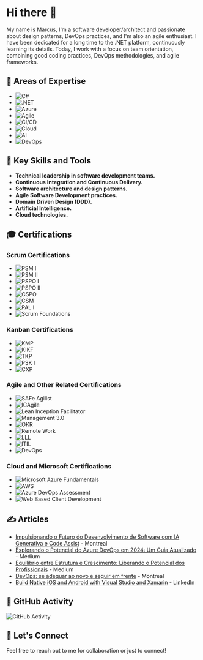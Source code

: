 # Hi there 👋

My name is Marcus, I'm a software developer/architect and passionate about design patterns, DevOps practices, and I'm also an agile enthusiast. I have been dedicated for a long time to the .NET platform, continuously learning its details. Today, I work with a focus on team orientation, combining good coding practices, DevOps methodologies, and agile frameworks.

## 🌟 Areas of Expertise
- ![C#](https://img.shields.io/badge/-C%23-blue) 
- ![.NET](https://img.shields.io/badge/-.NET-blueviolet)
- ![Azure](https://img.shields.io/badge/-Azure-blue) 
- ![Agile](https://img.shields.io/badge/-Agile-orange)
- ![CI/CD](https://img.shields.io/badge/-CI%2FCD-ff69b4)
- ![Cloud](https://img.shields.io/badge/-Cloud-informational)
- ![AI](https://img.shields.io/badge/-Artificial%20Intelligence-brightgreen)
- ![DevOps](https://img.shields.io/badge/-DevOps-blue)

## 🔧 Key Skills and Tools
- **Technical leadership in software development teams.**
- **Continuous Integration and Continuous Delivery.**
- **Software architecture and design patterns.**
- **Agile Software Development practices.**
- **Domain Driven Design (DDD).**
- **Artificial Intelligence.**
- **Cloud technologies.**

## 🎓 Certifications

### Scrum Certifications
- ![PSM I](https://img.shields.io/badge/Professional%20Scrum%20Master-I-blue)
- ![PSM II](https://img.shields.io/badge/Professional%20Scrum%20Master-II-blue)
- ![PSPO I](https://img.shields.io/badge/Professional%20Scrum%20Product%20Owner-I-blue)
- ![PSPO II](https://img.shields.io/badge/Professional%20Scrum%20Product%20Owner-II-blue)
- ![CSPO](https://img.shields.io/badge/Certified%20Scrum%20Product%20Owner-CSPO-blue)
- ![CSM](https://img.shields.io/badge/Certified%20ScrumMaster-CSM-blue)
- ![PAL I](https://img.shields.io/badge/Professional%20Agile%20Leadership-I-blue)
- ![Scrum Foundations](https://img.shields.io/badge/Scrum%20Foundations-SFPC-orange)

### Kanban Certifications
- ![KMP](https://img.shields.io/badge/Kanban%20Management%20Professional-KMP-blue)
- ![KIKF](https://img.shields.io/badge/Kanban%20Foundation-KIKF-blue)
- ![TKP](https://img.shields.io/badge/Team%20Kanban%20Practitioner-TKP-green)
- ![PSK I](https://img.shields.io/badge/Professional%20Scrum%20With%20Kanban-I-blue)
- ![CXP](https://img.shields.io/badge/Customer%20Experience%20Professional-CXP-orange)

### Agile and Other Related Certifications
- ![SAFe Agilist](https://img.shields.io/badge/Certified%20SAFe%205%20Agilist-blue)
- ![ICAgile](https://img.shields.io/badge/ICAgile-Business%20Agility%20Foundations-brightgreen)
- ![Lean Inception Facilitator](https://img.shields.io/badge/Certified%20Lean%20Inception%20Facilitator-brightgreen)
- ![Management 3.0](https://img.shields.io/badge/Management%203.0-Fundamentals-orange)
- ![OKR](https://img.shields.io/badge/OKR%20Certified%20Professional-OKRCP-brightgreen)
- ![Remote Work](https://img.shields.io/badge/Remote%20Work%20and%20Virtual%20Collaboration-RWVCPC-blue)
- ![LLL](https://img.shields.io/badge/Lifelong%20Learning-LLL-brightgreen)
- ![ITIL](https://img.shields.io/badge/ITIL-Foundation-brightgreen)
- ![DevOps](https://img.shields.io/badge/DevOps%20Foundation-Practitioner-brightgreen)

### Cloud and Microsoft Certifications
- ![Microsoft Azure Fundamentals](https://img.shields.io/badge/Microsoft%20Azure-Fundamentals-blue)
- ![AWS](https://img.shields.io/badge/AWS%20Certified-Practitioner-orange)
- ![Azure DevOps Assessment](https://img.shields.io/badge/Azure%20DevOps-Assessment-blue)
- ![Web Based Client Development](https://img.shields.io/badge/Web%20Based%20Client%20Development-Microsoft-brightgreen)

## ✍️ Articles

- [Impulsionando o Futuro do Desenvolvimento de Software com IA Generativa e Code Assist](https://www0.montreal.com.br/ia-generativas-e-code-assist/) - Montreal
- [Explorando o Potencial do Azure DevOps em 2024: Um Guia Atualizado](https://medium.com/@marcuspcouto/explorando-o-potencial-do-azure-devops-em-2024-um-guia-atualizado-7e1b867a6406) - Medium
- [Equilíbrio entre Estrutura e Crescimento: Liberando o Potencial dos Profissionais](https://medium.com/@marcuspcouto/equil%C3%ADbrio-entre-estrutura-e-crescimento-liberando-o-potencial-dos-profissionais-750547376df2) - Medium
- [DevOps: se adequar ao novo e seguir em frente](https://www.montreal.com.br/devops-se-adequar-ao-novo-e-seguir-em-frente/) - Montreal
- [Build Native iOS and Android with Visual Studio and Xamarin](https://www.linkedin.com/pulse/build-native-ios-android-visual-studio-xamarin-c-marcus-ghelli/?trackingId=gxwDrnnkT0GGPs2k3Vbv0A%3D%3D) - LinkedIn

## 🔄 GitHub Activity
![GitHub Activity](https://github-profile-summary-cards.vercel.app/api/cards/profile-details?username=mpgalo&theme=radical)

## 🚀 Let's Connect
Feel free to reach out to me for collaboration or just to connect!
